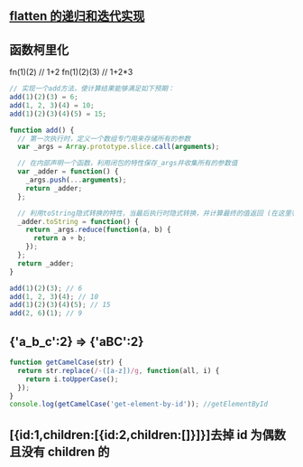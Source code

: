<!--
 * @文件描述:
 * @公司: thundersdata
 * @作者: 于效仟
 * @Date: 2021-02-27 10:19:31
 * @LastEditors: 于效仟
 * @LastEditTime: 2021-03-15 11:11:13
-->

## [flatten 的递归和迭代实现](https://github.com/Advanced-Frontend/Daily-Interview-Question/issues/54#issuecomment-474165134)

## 函数柯里化

fn(1)(2) // 1+2
fn(1)(2)(3) // 1+2\*3

```js
// 实现一个add方法，使计算结果能够满足如下预期：
add(1)(2)(3) = 6;
add(1, 2, 3)(4) = 10;
add(1)(2)(3)(4)(5) = 15;

function add() {
  // 第一次执行时，定义一个数组专门用来存储所有的参数
  var _args = Array.prototype.slice.call(arguments);

  // 在内部声明一个函数，利用闭包的特性保存_args并收集所有的参数值
  var _adder = function() {
    _args.push(...arguments);
    return _adder;
  };

  // 利用toString隐式转换的特性，当最后执行时隐式转换，并计算最终的值返回 (在这里判断_args长度来返回不同的值)
  _adder.toString = function() {
    return _args.reduce(function(a, b) {
      return a + b;
    });
  };
  return _adder;
}

add(1)(2)(3); // 6
add(1, 2, 3)(4); // 10
add(1)(2)(3)(4)(5); // 15
add(2, 6)(1); // 9
```

## {'a_b_c':2} => {'aBC':2}

```js
function getCamelCase(str) {
  return str.replace(/-([a-z])/g, function(all, i) {
    return i.toUpperCase();
  });
}
console.log(getCamelCase('get-element-by-id')); //getElementById
```

## [{id:1,children:[{id:2,children:[]}]}]去掉 id 为偶数且没有 children 的
